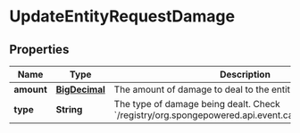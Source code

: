 
# UpdateEntityRequestDamage

## Properties
Name | Type | Description | Notes
------------ | ------------- | ------------- | -------------
**amount** | [**BigDecimal**](BigDecimal.md) | The amount of damage to deal to the entity. |  [optional]
**type** | **String** | The type of damage being dealt. Check &#x60;/registry/org.spongepowered.api.event.cause.entity.damage&#x60;. |  [optional]



